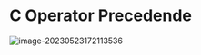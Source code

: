 # C Operator Precedende

![image-20230523172113536](/home/jhu/.config/Typora/typora-user-images/image-20230523172113536.png)